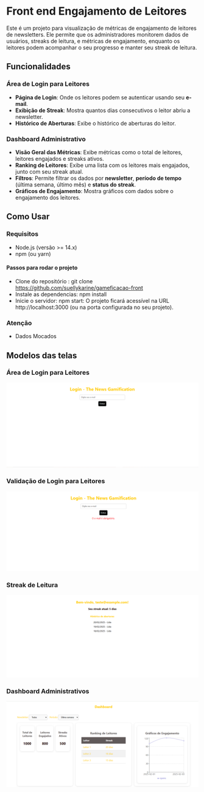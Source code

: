 # Front end Engajamento de Leitores

Este é um projeto para visualização de métricas de engajamento de leitores de newsletters. Ele permite que os administradores monitorem dados de usuários, streaks de leitura, e métricas de engajamento, enquanto os leitores podem acompanhar o seu progresso e manter seu streak de leitura.

## Funcionalidades

### **Área de Login para Leitores**

- **Página de Login**: Onde os leitores podem se autenticar usando seu **e-mail**.
- **Exibição de Streak**: Mostra quantos dias consecutivos o leitor abriu a newsletter.
- **Histórico de Aberturas**: Exibe o histórico de aberturas do leitor.

### **Dashboard Administrativo**

- **Visão Geral das Métricas**: Exibe métricas como o total de leitores, leitores engajados e streaks ativos.
- **Ranking de Leitores**: Exibe uma lista com os leitores mais engajados, junto com seu streak atual.
- **Filtros**: Permite filtrar os dados por **newsletter**, **período de tempo** (última semana, último mês) e **status do streak**.
- **Gráficos de Engajamento**: Mostra gráficos com dados sobre o engajamento dos leitores.

## Como Usar

### Requisitos

- Node.js (versão >= 14.x)
- npm (ou yarn)

#### Passos para rodar o projeto

- Clone do repositório : git clone https://github.com/suellykarine/gameficacao-front
- Instale as dependencias: npm install
- Inicie o servidor: npm start: O projeto ficará acessível na URL http://localhost:3000 (ou na porta configurada no seu projeto).

### Atenção

- Dados Mocados

## Modelos das telas

### **Área de Login para Leitores**

![Login](./public/login.png)

### **Validação de Login para Leitores**

![Validação](./public/validacao.png)

### **Streak de Leitura**

![Métricas](./public/streak.png)

### **Dashboard Administrativos**

![Dashboard](./public/dash.png)
